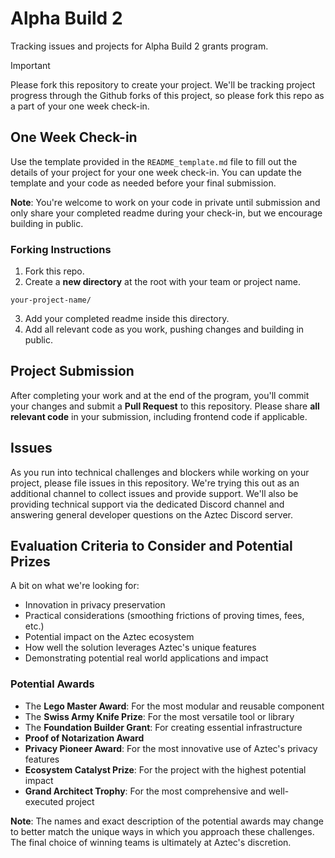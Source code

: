 # Alpha Build 2

Tracking issues and projects for Alpha Build 2 grants program.

> [!IMPORTANT]
> Please fork this repository to create your project. We'll be tracking project progress through the Github forks of this project, so please fork this repo as a part of your one week check-in.

## One Week Check-in 

Use the template provided in the `README_template.md` file to fill out the details of your project for your one week check-in. You can update the template and your code as needed before your final submission.

**Note**: You're welcome to work on your code in private until submission and only share your completed readme during your check-in, but we encourage building in public. 

### Forking Instructions

1. Fork this repo.
2. Create a **new directory** at the root with your team or project name.
```
your-project-name/
```
3. Add your completed readme inside this directory.
4. Add all relevant code as you work, pushing changes and building in public.
   
## Project Submission
After completing your work and at the end of the program, you'll commit your changes and submit a **Pull Request** to this repository. Please share **all relevant code** in your submission, including frontend code if applicable.

## Issues
As you run into technical challenges and blockers while working on your project, please file issues in this repository. We're trying this out as an additional channel to collect issues and provide support. We'll also be providing technical support via the dedicated Discord channel and answering general developer questions on the Aztec Discord server.

## Evaluation Criteria to Consider and Potential Prizes
A bit on what we're looking for: 
- Innovation in privacy preservation
- Practical considerations (smoothing frictions of proving times, fees, etc.)
- Potential impact on the Aztec ecosystem
- How well the solution leverages Aztec's unique features
- Demonstrating potential real world applications and impact
### Potential Awards
- The **Lego Master Award**: For the most modular and reusable component
- The **Swiss Army Knife Prize**: For the most versatile tool or library
- The **Foundation Builder Grant**: For creating essential infrastructure
- **Proof of Notarization Award**
- **Privacy Pioneer Award**: For the most innovative use of Aztec's privacy features
- **Ecosystem Catalyst Prize**: For the project with the highest potential impact
- **Grand Architect Trophy**: For the most comprehensive and well-executed project

**Note**: The names and exact description of the potential awards may change to better match the unique ways in which you approach these challenges. The final choice of winning teams is ultimately at Aztec's discretion.

